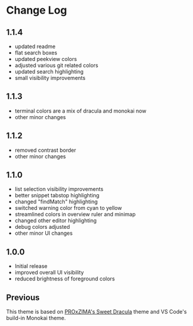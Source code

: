 # Change Log

## 1.1.4

- updated readme
- flat search boxes
- updated peekview colors
- adjusted various git related colors
- updated search highlighting
- small visibility improvements

## 1.1.3

- terminal colors are a mix of dracula and monokai now
- other minor changes

## 1.1.2

- removed contrast border
- other minor changes

## 1.1.0

- list selection visibility improvements
- better snippet tabstop highlighting
- changed "findMatch" highlighting
- switched warning color from cyan to yellow
- streamlined colors in overview ruler and minimap
- changed other editor highlighting
- debug colors adjusted
- other minor UI changes

## 1.0.0

- Initial release
- improved overall UI visibility
- reduced brightness of foreground colors

## Previous

This theme is based on [PROxZIMA's Sweet Dracula](https://github.com/PROxZIMA/sweet-dracula) theme and VS Code's build-in Monokai theme.
